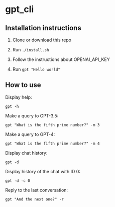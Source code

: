 # gpt_cli

## Installation instructions 

1. Clone or download this repo

2. Run `./install.sh`

3. Follow the instructions about OPENAI_API_KEY 

4. Run `gpt "Hello world"`

## How to use 

Display help:

`gpt -h`

Make a query to GPT-3.5: 

`gpt "What is the fifth prime number?" -m 3`

Make a query to GPT-4:

`gpt "What is the fifth prime number?" -m 4`

Display chat history: 

`gpt -d`

Display history of the chat with ID 0:

`gpt -d -c 0`

Reply to the last conversation: 

`gpt "And the next one?" -r`